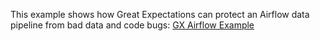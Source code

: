 This example shows how Great Expectations can protect an Airflow data pipeline from bad data and code bugs: [GX Airflow Example](https://github.com/superconductive/ge_tutorials)
